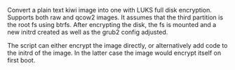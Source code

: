 Convert a plain text kiwi image into one with LUKS full disk
encryption. Supports both raw and qcow2 images. It assumes that the
third partition is the root fs using btrfs.
After encrypting the disk, the fs is mounted and a new initrd
created as well as the grub2 config adjusted.

The script can either encrypt the image directly, or alternatively
add code to the initrd of the image. In the latter case the image
would encrypt itself on first boot.
